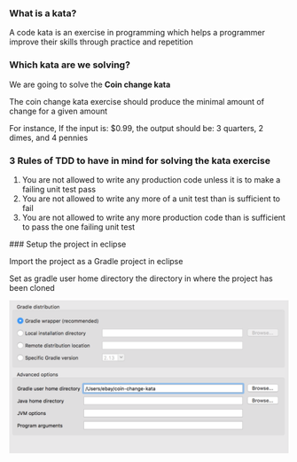 ### What is a kata?

A code kata is an exercise in programming which helps a programmer improve their skills through practice and repetition

### Which kata are we solving?

We are going to solve the **Coin change kata**

The coin change kata exercise should produce the minimal amount of change for a given amount

For instance, If the input is: $0.99, the output should be: 3 quarters, 2 dimes, and 4 pennies

### 3 Rules of TDD to have in mind for solving the kata exercise

1. You are not allowed to write any production code unless it is to make a failing unit test pass
2. You are not allowed to write any more of a unit test than is sufficient to fail
3. You are not allowed to write any more production code than is sufficient to pass the one failing unit test

### Setup the project in eclipse

Import the project as a Gradle project in eclipse

Set as gradle user home directory the directory in where the project has been cloned

![Configuration](https://github.com/doktor500/coin-change-kata/blob/master/config.png)
